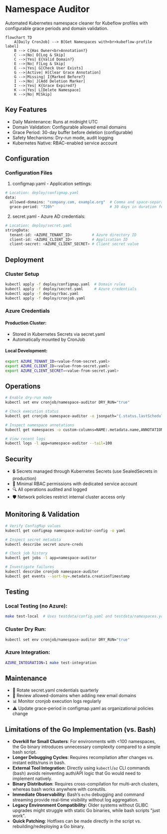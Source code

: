 # Namespace Auditor

Automated Kubernetes namespace cleaner for Kubeflow profiles with configurable grace periods and domain validation.

```mermaid
flowchart TD
    A[Daily CronJob] --> B[Get Namespaces with<br>kubeflow-profile label]
    B --> C{Has Owner<br>Annotation?}
    C -->|No| D[Log & Skip]
    C -->|Yes| E{Valid Domain?}
    E -->|No| F[Log & Skip]
    E -->|Yes| G[Check User Exists]
    G -->|Active| H[Clear Grace Annotation]
    G -->|Missing| I{Marked Before?}
    I -->|No| J[Add Deletion Marker]
    I -->|Yes| K{Grace Expired?}
    K -->|Yes| L[Delete Namespace]
    K -->|No| M[Skip]
```

## Key Features

- Daily Maintenance: Runs at midnight UTC
- Domain Validation: Configurable allowed email domains
- Grace Period: 30-day buffer before deletion (configurable)
- Safety Mechanisms: Dry-run mode, audit logging
- Kubernetes Native: RBAC-enabled service account

## Configuration

### Configuration Files

1. configmap.yaml - Application settings:

``` bash
# Location: deploy/configmap.yaml
data:
  allowed-domains: "company.com, example.org"  # Comma and space-separated list
  grace-period: "720h"                         # 30 days in duration format
```

2. secret.yaml - Azure AD credentials:

``` bash
# Location: deploy/secret.yaml
stringData:
  tenant-id: <AZURE_TENANT_ID>         # Azure directory ID
  client-id: <AZURE_CLIENT_ID>         # Application ID
  client-secret: <AZURE_CLIENT_SECRET> # Client secret value
```

## Deployment

### Cluster Setup

``` bash
kubectl apply -f deploy/configmap.yaml  # Domain rules
kubectl apply -f deploy/secret.yaml     # Azure credentials
kubectl apply -f deploy/rbac.yaml
kubectl apply -f deploy/cronjob.yaml
```

### Azure Credentials

#### Production Cluster:

- Stored in Kubernetes Secrets via secret.yaml
- Automatically mounted by CronJob

#### Local Development:

``` bash
export AZURE_TENANT_ID=<value-from-secret.yaml>
export AZURE_CLIENT_ID=<value-from-secret.yaml>
export AZURE_CLIENT_SECRET=<value-from-secret.yaml>
```

## Operations

``` bash
# Enable dry-run mode
kubectl set env cronjob/namespace-auditor DRY_RUN="true"

# Check execution status
kubectl get cronjob namespace-auditor -o jsonpath="{.status.lastScheduleTime}"

# Inspect namespace annotations
kubectl get namespaces -o custom-columns=NAME:.metadata.name,ANNOTATIONS:.metadata.annotations

# View recent logs
kubectl logs -l app=namespace-auditor --tail=100
```

## Security

- 🔒 Secrets managed through Kubernetes Secrets (use SealedSecrets in production)
- 🔐 Minimal RBAC permissions with dedicated service account
- 🔍 All operations audited and logged
- 🛡️ Network policies restrict internal cluster access only

## Monitoring & Validation

``` bash
# Verify ConfigMap values
kubectl get configmap namespace-auditor-config -o yaml

# Inspect secret metadata
kubectl describe secret azure-creds

# Check job history
kubectl get jobs -l app=namespace-auditor

# Investigate failures
kubectl describe cronjob namespace-auditor
kubectl get events --sort-by=.metadata.creationTimestamp
```

## Testing

### Local Testing (no Azure):

``` bash
make test-local  # Uses testdata/config.yaml and testdata/namespaces.yaml
```

### Cluster Dry Run:

``` bash
kubectl set env cronjob/namespace-auditor DRY_RUN="true"
```

### Azure Integration:

``` bash
AZURE_INTEGRATION=1 make test-integration
```

## Maintenance

- 🔄 Rotate secret.yaml credentials quarterly
- 📆 Review allowed-domains when adding new email domains
- 📊 Monitor cronjob execution logs regularly
- ⚠️ Update grace-period in configmap.yaml as organizational policies change

## Limitations of the Go Implementation (vs. Bash)
- **Overkill for Small Clusters**: For environments with <100 namespaces, the Go binary introduces unnecessary complexity compared to a simple bash script.
- **Longer Debugging Cycles**: Requires recompilation after changes vs. instant edits/runs in bash.
- **External Tool Integration**: Directly using `kubectl`/`az` CLI commands (bash) avoids reinventing auth/API logic that Go would need to implement natively.
- **Binary Distribution**: Requires cross-compilation for multi-arch clusters, whereas bash works anywhere with coreutils.
- **Immediate Observability**: Bash’s `echo` debugging and command streaming provide real-time visibility without log aggregation.
- **Legacy Environment Compatibility**: Older systems without GLIBC upgrades might struggle with static Go binaries, while bash scripts "just work".
- **Quick Patching**: Hotfixes can be made directly in the script vs. rebuilding/redeploying a Go binary.
